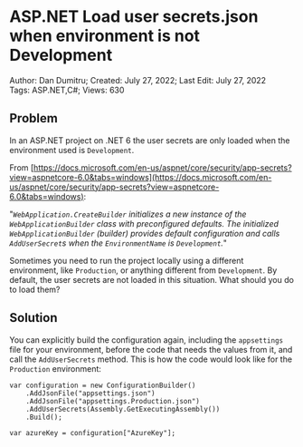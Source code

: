 # ASP.NET Load user secrets.json when environment is not Development

Author: Dan Dumitru; Created: July 27, 2022; Last Edit: July 27, 2022  
Tags: ASP.NET,C#; Views: 630

## Problem

In an ASP.NET project on .NET 6 the user secrets are only loaded when the environment used is `Development`.

From [https://docs.microsoft.com/en-us/aspnet/core/security/app-secrets?view=aspnetcore-6.0&tabs=windows](https://docs.microsoft.com/en-us/aspnet/core/security/app-secrets?view=aspnetcore-6.0&tabs=windows):

"*`WebApplication.CreateBuilder` initializes a new instance of the `WebApplicationBuilder` class with preconfigured defaults. The initialized `WebApplicationBuilder` (builder) provides default configuration and calls `AddUserSecret`s when the `EnvironmentName` is `Development`.*"

Sometimes you need to run the project locally using a different environment, like `Production`, or anything different from `Development`. By default, the user secrets are not loaded in this situation. What should you do to load them?

## Solution

You can explicitly build the configuration again, including the `appsettings` file for your environment, before the code that needs the values from it, and call the `AddUserSecrets` method. This is how the code would look like for the `Production` environment:

```
var configuration = new ConfigurationBuilder()
    .AddJsonFile("appsettings.json")
    .AddJsonFile("appsettings.Production.json")
    .AddUserSecrets(Assembly.GetExecutingAssembly())
    .Build();

var azureKey = configuration["AzureKey"];
```
